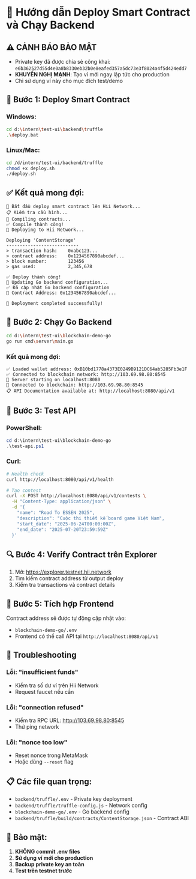 # 🚀 Hướng dẫn Deploy Smart Contract và Chạy Backend

## ⚠️ CẢNH BÁO BẢO MẬT
- Private key đã được chia sẻ công khai: `e6b362527d55d4e0a8b8330eb32b0e8eafed357a5dc73e3f8024a4f5d424edd7`
- **KHUYẾN NGHỊ MẠNH**: Tạo ví mới ngay lập tức cho production
- Chỉ sử dụng ví này cho mục đích test/demo

## 🔧 Bước 1: Deploy Smart Contract

### Windows:
```bash
cd d:\intern\test-ui\backend\truffle
.\deploy.bat
```

### Linux/Mac:
```bash
cd /d/intern/test-ui/backend/truffle
chmod +x deploy.sh
./deploy.sh
```

## ✅ Kết quả mong đợi:
```
🚀 Bắt đầu deploy smart contract lên Hii Network...
📋 Kiểm tra cấu hình...
🔨 Compiling contracts...
✅ Compile thành công!
🚀 Deploying to Hii Network...

Deploying 'ContentStorage'
---------------------------
> transaction hash:    0xabc123...
> contract address:    0x1234567890abcdef...
> block number:        123456
> gas used:            2,345,678

✅ Deploy thành công!
🔄 Updating Go backend configuration...
✅ Đã cập nhật Go backend configuration
📄 Contract Address: 0x1234567890abcdef...

🎉 Deployment completed successfully!
```

## 🔧 Bước 2: Chạy Go Backend

```bash
cd d:\intern\test-ui\blockchain-demo-go
go run cmd\server\main.go
```

### Kết quả mong đợi:
```
✅ Loaded wallet address: 0xB10bd1778a4373E0249B9121DC64ab5285Fb3e1F
✅ Connected to blockchain network: http://103.69.98.80:8545
🚀 Server starting on localhost:8080
📡 Connected to blockchain: http://103.69.98.80:8545
📋 API Documentation available at: http://localhost:8080/api/v1
```

## 🧪 Bước 3: Test API

### PowerShell:
```powershell
cd d:\intern\test-ui\blockchain-demo-go
.\test-api.ps1
```

### Curl:
```bash
# Health check
curl http://localhost:8080/api/v1/health

# Tạo contest
curl -X POST http://localhost:8080/api/v1/contests \
  -H "Content-Type: application/json" \
  -d '{
    "name": "Road To ESSEN 2025",
    "description": "Cuộc thi thiết kế board game Việt Nam",
    "start_date": "2025-06-24T00:00:00Z",
    "end_date": "2025-07-20T23:59:59Z"
  }'
```

## 🔍 Bước 4: Verify Contract trên Explorer

1. Mở: https://explorer.testnet.hii.network
2. Tìm kiếm contract address từ output deploy
3. Kiểm tra transactions và contract details

## 📱 Bước 5: Tích hợp Frontend

Contract address sẽ được tự động cập nhật vào:
- `blockchain-demo-go/.env`
- Frontend có thể call API tại `http://localhost:8080/api/v1`

## 🔧 Troubleshooting

### Lỗi: "insufficient funds"
- Kiểm tra số dư ví trên Hii Network
- Request faucet nếu cần

### Lỗi: "connection refused"
- Kiểm tra RPC URL: http://103.69.98.80:8545
- Thử ping network

### Lỗi: "nonce too low"
- Reset nonce trong MetaMask
- Hoặc dùng `--reset` flag

## 📋 Các file quan trọng:

- `backend/truffle/.env` - Private key deployment
- `backend/truffle/truffle-config.js` - Network config  
- `blockchain-demo-go/.env` - Go backend config
- `backend/truffle/build/contracts/ContentStorage.json` - Contract ABI

## 🔐 Bảo mật:

1. **KHÔNG commit .env files**
2. **Sử dụng ví mới cho production**
3. **Backup private key an toàn**
4. **Test trên testnet trước**
